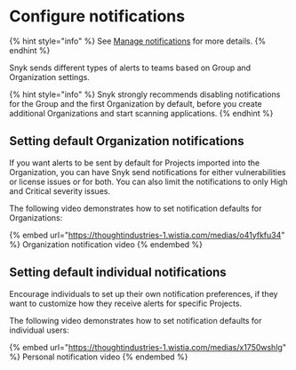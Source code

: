# Configure notifications

{% hint style="info" %}
See [Manage notifications](../../../../snyk-admin/manage-notifications.md) for more details.
{% endhint %}

Snyk sends different types of alerts to teams based on Group and Organization settings.

{% hint style="info" %}
Snyk strongly recommends disabling notifications for the Group and the first Organization by default, before you create additional Organizations and start scanning applications.
{% endhint %}

## Setting default Organization notifications

If you want alerts to be sent by default for Projects imported into the Organization, you can have Snyk send notifications for either vulnerabilities or license issues or for both. You can also limit the notifications to only High and Critical severity issues.&#x20;

The following video demonstrates how to set notification defaults for Organizations:

{% embed url="https://thoughtindustries-1.wistia.com/medias/o41yfkfu34" %}
Organization notification video
{% endembed %}

## Setting default individual notifications

Encourage individuals to set up their own notification preferences, if they want to customize how they receive alerts for specific Projects.

The following video demonstrates how to set notification defaults for individual users:

{% embed url="https://thoughtindustries-1.wistia.com/medias/x1750wshlg" %}
Personal notification video
{% endembed %}


